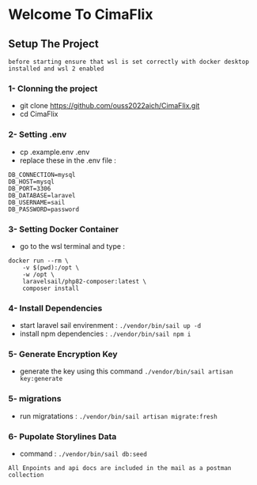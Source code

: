 # Welcome To CimaFlix 
## Setup The Project 

```
before starting ensure that wsl is set correctly with docker desktop installed and wsl 2 enabled 
```
### 1- Clonning the project 
- git clone https://github.com/ouss2022aich/CimaFlix.git
- cd CimaFlix
### 2- Setting .env 
- cp .example.env .env
- replace these in the .env file : 
```
DB_CONNECTION=mysql
DB_HOST=mysql
DB_PORT=3306
DB_DATABASE=laravel
DB_USERNAME=sail
DB_PASSWORD=password
```
### 3- Setting Docker Container
- go to the wsl terminal and type : 
```
docker run --rm \
    -v $(pwd):/opt \
    -w /opt \
    laravelsail/php82-composer:latest \
    composer install
```
### 4- Install Dependencies   

- start laravel sail envirenment :  ``` ./vendor/bin/sail up -d ```
- install npm dependencies : ```./vendor/bin/sail npm i```

### 5- Generate Encryption Key 
- generate the key using this command ```./vendor/bin/sail artisan key:generate```

### 5- migrations 
- run migratations : ```./vendor/bin/sail artisan migrate:fresh ```


### 6- Pupolate Storylines  Data
- command : ```./vendor/bin/sail db:seed```

``` 
All Enpoints and api docs are included in the mail as a postman collection 
```

